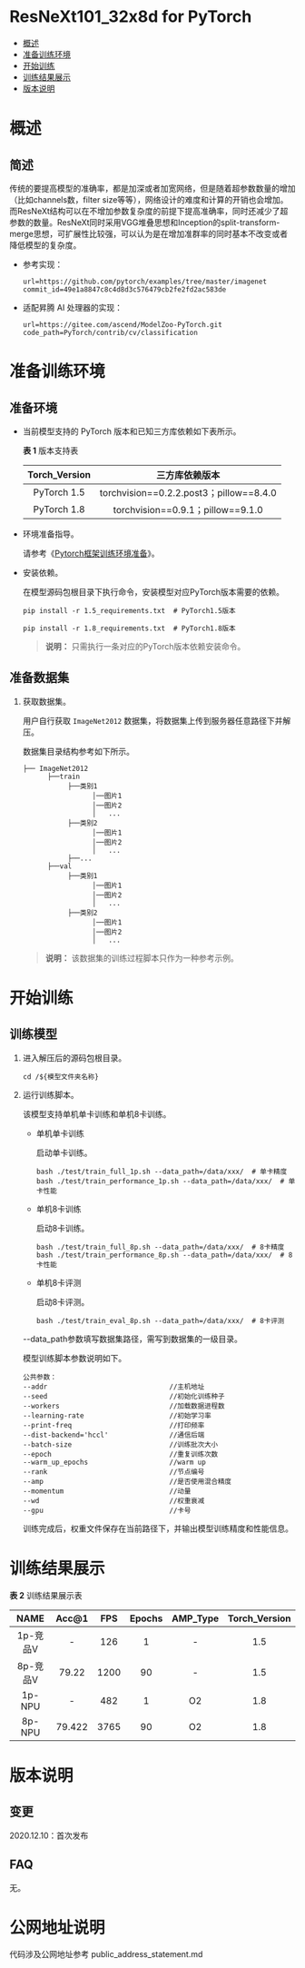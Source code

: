 # ResNeXt101_32x8d for PyTorch

-   [概述](概述.md)
-   [准备训练环境](准备训练环境.md)
-   [开始训练](开始训练.md)
-   [训练结果展示](训练结果展示.md)
-   [版本说明](版本说明.md)


# 概述

## 简述
传统的要提高模型的准确率，都是加深或者加宽网络，但是随着超参数数量的增加（比如channels数，filter size等等），网络设计的难度和计算的开销也会增加。而ResNeXt结构可以在不增加参数复杂度的前提下提高准确率，同时还减少了超参数的数量。ResNeXt同时采用VGG堆叠思想和Inception的split-transform-merge思想，可扩展性比较强，可以认为是在增加准群率的同时基本不改变或者降低模型的复杂度。

- 参考实现：

  ```
  url=https://github.com/pytorch/examples/tree/master/imagenet
  commit_id=49e1a8847c8c4d8d3c576479cb2fe2fd2ac583de
  ```

- 适配昇腾 AI 处理器的实现：

  ```
  url=https://gitee.com/ascend/ModelZoo-PyTorch.git
  code_path=PyTorch/contrib/cv/classification
  ```


# 准备训练环境

## 准备环境

- 当前模型支持的 PyTorch 版本和已知三方库依赖如下表所示。

  **表 1**  版本支持表

  | Torch_Version      | 三方库依赖版本                                 |
  | :--------: | :----------------------------------------------------------: |
  | PyTorch 1.5 | torchvision==0.2.2.post3；pillow==8.4.0 |
  | PyTorch 1.8 | torchvision==0.9.1；pillow==9.1.0 |

- 环境准备指导。

  请参考《[Pytorch框架训练环境准备](https://www.hiascend.com/document/detail/zh/ModelZoo/pytorchframework/ptes)》。
  
- 安装依赖。

  在模型源码包根目录下执行命令，安装模型对应PyTorch版本需要的依赖。
  ```
  pip install -r 1.5_requirements.txt  # PyTorch1.5版本
  
  pip install -r 1.8_requirements.txt  # PyTorch1.8版本
  ```
  > **说明：** 
  >只需执行一条对应的PyTorch版本依赖安装命令。


## 准备数据集

1. 获取数据集。

   用户自行获取 `ImageNet2012` 数据集，将数据集上传到服务器任意路径下并解压。
   
   数据集目录结构参考如下所示。

   ```
   ├── ImageNet2012
         ├──train
              ├──类别1
                    │──图片1
                    │──图片2
                    │   ...       
              ├──类别2
                    │──图片1
                    │──图片2
                    │   ...   
              ├──...                     
         ├──val  
              ├──类别1
                    │──图片1
                    │──图片2
                    │   ...       
              ├──类别2
                    │──图片1
                    │──图片2
                    │   ...              
   ```

   > **说明：** 
   > 该数据集的训练过程脚本只作为一种参考示例。

# 开始训练

## 训练模型

1. 进入解压后的源码包根目录。

   ```
   cd /${模型文件夹名称} 
   ```

2. 运行训练脚本。

   该模型支持单机单卡训练和单机8卡训练。

   - 单机单卡训练

     启动单卡训练。

     ```
     bash ./test/train_full_1p.sh --data_path=/data/xxx/  # 单卡精度
     bash ./test/train_performance_1p.sh --data_path=/data/xxx/  # 单卡性能    
     ```

   - 单机8卡训练

     启动8卡训练。

     ```
     bash ./test/train_full_8p.sh --data_path=/data/xxx/  # 8卡精度
     bash ./test/train_performance_8p.sh --data_path=/data/xxx/  # 8卡性能 
     ```
  
   - 单机8卡评测

     启动8卡评测。

     ```
     bash ./test/train_eval_8p.sh --data_path=/data/xxx/  # 8卡评测
     ```
   --data\_path参数填写数据集路径，需写到数据集的一级目录。

   模型训练脚本参数说明如下。

   ```
   公共参数：
   --addr                              //主机地址
   --seed                              //初始化训练种子
   --workers                           //加载数据进程数    
   --learning-rate                     //初始学习率 
   --print-freq                        //打印频率
   --dist-backend='hccl'               //通信后端
   --batch-size                        //训练批次大小
   --epoch                             //重复训练次数
   --warm_up_epochs                    //warm up
   --rank                              //节点编号
   --amp                               //是否使用混合精度
   --momentum                          //动量
   --wd                                //权重衰减
   --gpu                               //卡号
   ```
   训练完成后，权重文件保存在当前路径下，并输出模型训练精度和性能信息。

# 训练结果展示

**表 2**  训练结果展示表

| NAME    | Acc@1  | FPS     | Epochs | AMP_Type | Torch_Version |
| :-----: | :----: | :-----: | :----: | :------: | :-----------: |
| 1p-竞品V | -      | 126     | 1      | -     | 1.5      |
| 8p-竞品V | 79.22  | 1200    | 90     | -        | 1.5        |
| 1p-NPU  | -      | 482     | 1      | O2       | 1.8        |
| 8p-NPU  | 79.422 | 3765    | 90     | O2       | 1.8         |



# 版本说明

## 变更

2020.12.10：首次发布

## FAQ

无。

# 公网地址说明

代码涉及公网地址参考 public_address_statement.md









